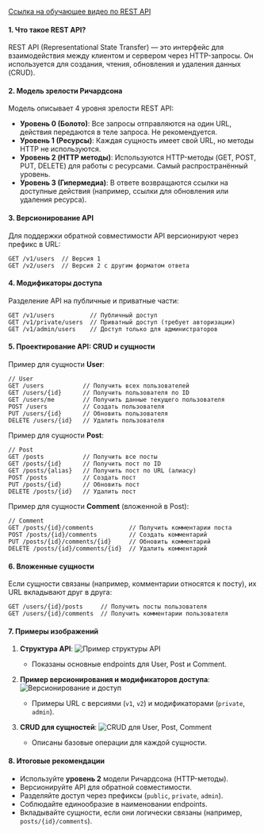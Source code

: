 [Ссылка на обучающее видео по REST API](https://youtu.be/6npSvyo9KAY?si=Rq093CXHstwBSbY8)
#### 1. **Что такое REST API?**
REST API (Representational State Transfer) — это интерфейс для взаимодействия между клиентом и сервером через HTTP-запросы. Он используется для создания, чтения, обновления и удаления данных (CRUD).

#### 2. **Модель зрелости Ричардсона**
Модель описывает 4 уровня зрелости REST API:
- **Уровень 0 (Болото)**: Все запросы отправляются на один URL, действия передаются в теле запроса. Не рекомендуется.
- **Уровень 1 (Ресурсы)**: Каждая сущность имеет свой URL, но методы HTTP не используются.
- **Уровень 2 (HTTP методы)**: Используются HTTP-методы (GET, POST, PUT, DELETE) для работы с ресурсами. Самый распространённый уровень.
- **Уровень 3 (Гипермедиа)**: В ответе возвращаются ссылки на доступные действия (например, ссылки для обновления или удаления ресурса).

#### 3. **Версионирование API**
Для поддержки обратной совместимости API версионируют через префикс в URL:
```plaintext
GET /v1/users  // Версия 1
GET /v2/users  // Версия 2 с другим форматом ответа
```

#### 4. **Модификаторы доступа**
Разделение API на публичные и приватные части:
```plaintext
GET /v1/users          // Публичный доступ
GET /v1/private/users  // Приватный доступ (требует авторизации)
GET /v1/admin/users    // Доступ только для администраторов
```

#### 5. **Проектирование API: CRUD и сущности**
Пример для сущности **User**:
```plaintext
// User
GET /users           // Получить всех пользователей
GET /users/{id}      // Получить пользователя по ID
GET /users/me        // Получить данные текущего пользователя
POST /users          // Создать пользователя
PUT /users/{id}      // Обновить пользователя
DELETE /users/{id}   // Удалить пользователя
```

Пример для сущности **Post**:
```plaintext
// Post
GET /posts           // Получить все посты
GET /posts/{id}      // Получить пост по ID
GET /posts/{alias}   // Получить пост по URL (алиасу)
POST /posts          // Создать пост
PUT /posts/{id}      // Обновить пост
DELETE /posts/{id}   // Удалить пост
```

Пример для сущности **Comment** (вложенной в Post):
```plaintext
// Comment
GET /posts/{id}/comments          // Получить комментарии поста
POST /posts/{id}/comments         // Создать комментарий
PUT /posts/{id}/comments/{id}     // Обновить комментарий
DELETE /posts/{id}/comments/{id}  // Удалить комментарий
```

#### 6. **Вложенные сущности**
Если сущности связаны (например, комментарии относятся к посту), их URL вкладывают друг в друга:
```plaintext
GET /users/{id}/posts     // Получить посты пользователя
GET /users/{id}/comments  // Получить комментарии пользователя
```

#### 7. **Примеры изображений**
1. **Структура API**:
   ![Пример структуры API](image.png)
   - Показаны основные endpoints для User, Post и Comment.

2. **Пример версионирования и модификаторов доступа**:
   ![Версионирование и доступ](image.png)
   - Примеры URL с версиями (`v1`, `v2`) и модификаторами (`private`, `admin`).

3. **CRUD для сущностей**:
   ![CRUD для User, Post, Comment](image.png)
   - Описаны базовые операции для каждой сущности.

#### 8. **Итоговые рекомендации**
- Используйте **уровень 2** модели Ричардсона (HTTP-методы).
- Версионируйте API для обратной совместимости.
- Разделяйте доступ через префиксы (`public`, `private`, `admin`).
- Соблюдайте единообразие в наименовании endpoints.
- Вкладывайте сущности, если они логически связаны (например, `posts/{id}/comments`).

